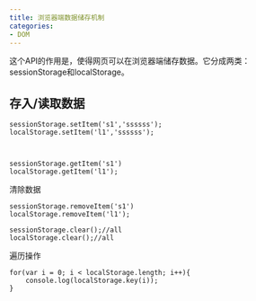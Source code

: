 ```yaml
---
title: 浏览器端数据储存机制
categories: 
- DOM
---
```



这个API的作用是，使得网页可以在浏览器端储存数据。它分成两类：sessionStorage和localStorage。


## 存入/读取数据

```
sessionStorage.setItem('s1','ssssss');
localStorage.setItem('l1','ssssss');



sessionStorage.getItem('s1')
localStorage.getItem('l1');
```
清除数据

```
sessionStorage.removeItem('s1')
localStorage.removeItem('l1');

sessionStorage.clear();//all
localStorage.clear();//all
```

遍历操作

```
for(var i = 0; i < localStorage.length; i++){
    console.log(localStorage.key(i));
}
```